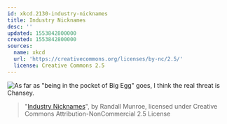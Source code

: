 ```yaml
---
id: xkcd.2130-industry-nicknames
title: Industry Nicknames
desc: ''
updated: 1553842800000
created: 1553842800000
sources:
  name: xkcd
  url: 'https://creativecommons.org/licenses/by-nc/2.5/'
  license: Creative Commons 2.5
---
```

![As far as "being in the pocket of Big Egg" goes, I think the real threat is Chansey.](https://imgs.xkcd.com/comics/industry_nicknames.png)
> "[Industry Nicknames](https://xkcd.com/2130/)", by Randall Munroe, licensed under Creative Commons Attribution-NonCommercial 2.5 License
